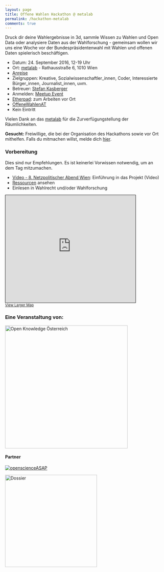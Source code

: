 ```yaml
---
layout: page
title: Offene Wahlen Hackathon @ metalab
permalink: /hackathon-metalab
comments: true
---
```


<p class="text-center">Druck dir deine Wahlergebnisse in 3d, sammle Wissen zu Wahlen und Open Data oder analysiere Daten aus der Wahlforschung - gemeinsam wollen wir uns eine Woche vor der Bundespräsidentenwahl mit Wahlen und offenen Daten spielerisch beschäftigen.</p>

<div class="col-xs-12 col-md-6">
<ul>
<li>Datum: 24. September 2016, 12-19 Uhr</li>
<li>Ort: <a href="https://metalab.at/" title="metalab">metalab</a> - Rathausstraße 6, 1010 Wien</li>
<li><a href="https://metalab.at/wiki/Lage" title="Anreise">Anreise</a></li>
<li>Zielgruppen: Kreative, Sozialwissenschaftler_innen, Coder, Interessierte Bürger_innen, Journalist_innen, uvm.</li>
<li>Betreuer: <a href="https://stefankasberger.eu" title="Website">Stefan Kasberger</a></li>
<li>Anmelden: <a href="https://www.meetup.com/de-DE/Open-Knowledge-Foundation-Austria-MeetUp/events/233894500/?eventId=233894500" title="Meetup">Meetup Event</a></li>
<li><a href="http://pad.okfn.org/p/OffeneWahlenAT-Metalab" title="Etherpad">Etherpad</a>: zum Arbeiten vor Ort</li>
<li><a href="https://twitter.com/search?f=tweets&q=%23OffeneWahlenAT&src=typd" title="OffeneWahlenAT"><i class="fa fa-hashtag" aria-hidden="true"></i>OffeneWahlenAT</a></li>
<li>Kein Eintritt</li>
</ul>

Vielen Dank an das <a href="https://metalab.at/" title="metalab">metalab</a> für die Zurverfügungstellung der Räumlichkeiten.

<p><b>Gesucht:</b> Freiwillige, die bei der Organisation des Hackathons sowie vor Ort mithelfen. Falls du mitmachen willst, melde dich <a href="/kontakt" title="Kontakt">hier</a>.</p>

<h3>Vorbereitung</h3>
Dies sind nur Empfehlungen. Es ist keinerlei Vorwissen notwendig, um an dem Tag mitzumachen.
<ul>
<li><a href="https://www.youtube.com/watch?v=LMK99tF9xYo" title="Video">Video - 8. Netzpolitischer Abend Wien</a>:  Einführung in das Projekt (Video)</li>
<li><a href="/ressourcen" title="Ressourcen">Ressourcen</a> ansehen</li>
<li>Einlesen in Wahlrecht und/oder Wahlforschung</li>
</ul>
</div>

<div class="col-xs-12 col-md-6">
<iframe width="425" height="350" frameborder="0" scrolling="no" marginheight="0" marginwidth="0" src="http://www.openstreetmap.org/export/embed.html?bbox=16.35267198085785%2C48.2074009588649%2C16.359753012657162%2C48.211040222525746&amp;layer=mapnik&amp;marker=48.20922062302247%2C16.356212496757507" style="border: 1px solid black"></iframe><br/><small><a href="http://www.openstreetmap.org/?mlat=48.20922&amp;mlon=16.35621#map=18/48.20922/16.35621">View Larger Map</a></small>

</div>

<div class="col-xs-12">
<h3>Eine Veranstaltung von:</h3>
<a href="http://okfn.at" title="Open Knowledge Österreich"><img class="logo" src="{{ site.staticurl }}logos/logo-ok-at.svg" width="400" alt="Open Knowledge Österreich" /></a>

<h4>Partner</h4>
<p><a href="http://openscienceasap.org/" title="openscienceASAP"><img class="logo" src="{{ site.staticurl }}logos/logo-openscienceASAP.png" alt="openscienceASAP" /></a></p>

<p><a href="http://dossier.at/" title="Dossier"><img class="logo" src="{{ site.staticurl }}logos/logo-dossier.png" width="300" alt="Dossier" /></a></p>
</div>
